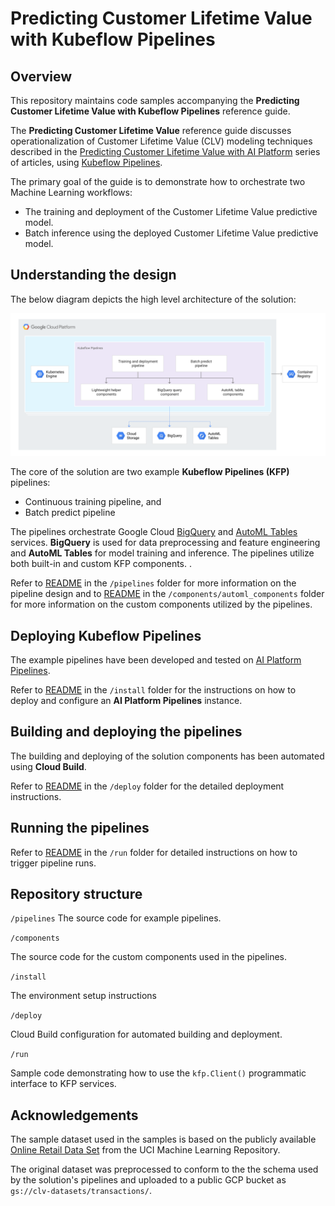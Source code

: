 # Predicting Customer Lifetime Value with Kubeflow Pipelines

## Overview

This repository maintains code samples accompanying the **Predicting Customer Lifetime Value with Kubeflow Pipelines** reference guide.

The **Predicting Customer Lifetime Value** reference guide discusses operationalization of Customer Lifetime Value (CLV) modeling techniques described in the [Predicting Customer Lifetime Value with AI Platform](https://cloud.google.com/solutions/machine-learning/clv-prediction-with-offline-training-intro) series of articles, using [Kubeflow Pipelines](https://www.kubeflow.org/docs/pipelines/overview/pipelines-overview/).

The primary goal of the guide is to demonstrate how to orchestrate two Machine Learning workflows:
- The training and deployment of the Customer Lifetime Value predictive model.
- Batch inference using the deployed Customer Lifetime Value predictive model.

## Understanding the design 

The below diagram depicts the high level architecture of the solution:

![KFP Runtime](./images/arch-final.png)


The core of the solution are two example **Kubeflow Pipelines (KFP)** pipelines:
- Continuous training pipeline, and
- Batch predict pipeline

The pipelines orchestrate Google Cloud [BigQuery](https://cloud.google.com/bigquery) and [AutoML Tables](https://cloud.google.com/automl-tables) services. **BigQuery** is used for data preprocessing and feature engineering and **AutoML Tables** for model training and inference. The pipelines utilize both built-in and custom KFP components.
.


Refer to [README](./pipelines/README.md) in the `/pipelines` folder for more information on the pipeline design and to [README](./components/automl_tables/README.md) in the `/components/automl_components` folder for more information on the custom components utilized by the pipelines.



## Deploying Kubeflow Pipelines

The example pipelines have been developed and tested on [AI Platform Pipelines](https://cloud.google.com/ai-platform/pipelines/docs). 

Refer to [README](./install/README.md) in the `/install` folder  for the instructions on how to deploy and configure an **AI Platform Pipelines** instance.

## Building and deploying the pipelines

The building and deploying of the solution components has been automated using **Cloud Build**. 

Refer to [README](./deploy/README.md) in the `/deploy` folder  for the detailed deployment instructions.


## Running the pipelines

Refer to [README](./run/README.md) in the `/run` folder  for detailed instructions on how to trigger pipeline runs.

## Repository structure

`/pipelines`
The source code for example pipelines.

`/components`

The source code for the custom components used in the pipelines.

`/install`

The environment setup instructions

`/deploy`

Cloud Build configuration for automated building and deployment.

`/run`

Sample code demonstrating how to use the `kfp.Client()` programmatic interface to KFP services.



## Acknowledgements

The sample dataset used in the samples is based on the publicly available [Online Retail Data Set](http://archive.ics.uci.edu/ml/datasets/Online+Retail) from the UCI Machine Learning Repository. 

The original dataset was preprocessed to conform to the the schema used by the solution's pipelines and uploaded to a public GCP bucket as `gs://clv-datasets/transactions/`. 



